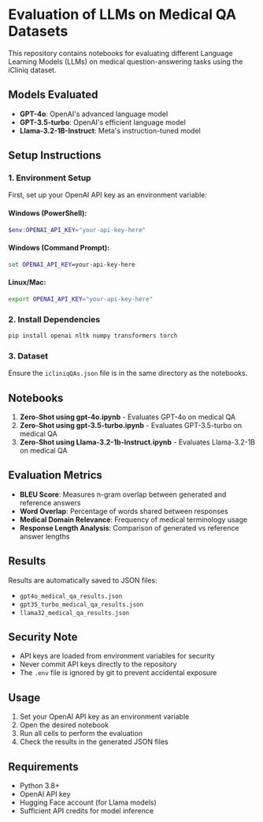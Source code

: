 # Evaluation of LLMs on Medical QA Datasets

This repository contains notebooks for evaluating different Language Learning Models (LLMs) on medical question-answering tasks using the iCliniq dataset.

## Models Evaluated

- **GPT-4o**: OpenAI's advanced language model
- **GPT-3.5-turbo**: OpenAI's efficient language model  
- **Llama-3.2-1B-Instruct**: Meta's instruction-tuned model

## Setup Instructions

### 1. Environment Setup

First, set up your OpenAI API key as an environment variable:

#### Windows (PowerShell):
```powershell
$env:OPENAI_API_KEY="your-api-key-here"
```

#### Windows (Command Prompt):
```cmd
set OPENAI_API_KEY=your-api-key-here
```

#### Linux/Mac:
```bash
export OPENAI_API_KEY="your-api-key-here"
```

### 2. Install Dependencies

```bash
pip install openai nltk numpy transformers torch
```

### 3. Dataset

Ensure the `icliniqQAs.json` file is in the same directory as the notebooks.

## Notebooks

1. **Zero-Shot using gpt-4o.ipynb** - Evaluates GPT-4o on medical QA
2. **Zero-Shot using gpt-3.5-turbo.ipynb** - Evaluates GPT-3.5-turbo on medical QA
3. **Zero-Shot using Llama-3.2-1b-Instruct.ipynb** - Evaluates Llama-3.2-1B on medical QA

## Evaluation Metrics

- **BLEU Score**: Measures n-gram overlap between generated and reference answers
- **Word Overlap**: Percentage of words shared between responses
- **Medical Domain Relevance**: Frequency of medical terminology usage
- **Response Length Analysis**: Comparison of generated vs reference answer lengths

## Results

Results are automatically saved to JSON files:
- `gpt4o_medical_qa_results.json`
- `gpt35_turbo_medical_qa_results.json`
- `llama32_medical_qa_results.json`

## Security Note

- API keys are loaded from environment variables for security
- Never commit API keys directly to the repository
- The `.env` file is ignored by git to prevent accidental exposure

## Usage

1. Set your OpenAI API key as an environment variable
2. Open the desired notebook
3. Run all cells to perform the evaluation
4. Check the results in the generated JSON files

## Requirements

- Python 3.8+
- OpenAI API key
- Hugging Face account (for Llama models)
- Sufficient API credits for model inference
